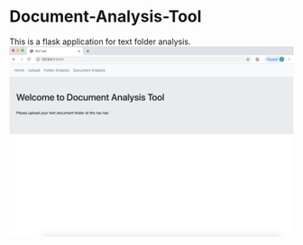 # Document-Analysis-Tool

This is a flask application for text folder analysis.
<img src="pics/pic1.jpg" />
